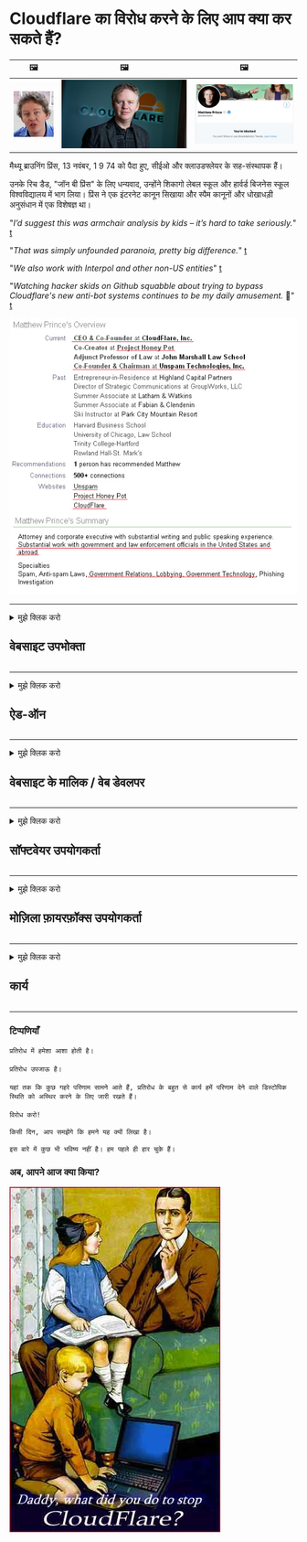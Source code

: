 # Cloudflare का विरोध करने के लिए आप क्या कर सकते हैं?

| 🖼 | 🖼 | 🖼 |
| --- | --- | --- |
| ![](../image/matthew_prince_teen.jpg) | ![](../image/matthew_prince.jpg) | ![](../image/blockedbymatthewprince.jpg) |


मैथ्यू ब्राउनिंग प्रिंस, 13 नवंबर, 1 9 74 को पैदा हुए, सीईओ और क्लाउडफ्लेयर के सह-संस्थापक हैं।

उनके रिच डैड, "जॉन बी प्रिंस" के लिए धन्यवाद, उन्होंने शिकागो लेबल स्कूल और हार्वर्ड बिजनेस स्कूल विश्वविद्यालय में भाग लिया।
प्रिंस ने एक इंटरनेट कानून सिखाया और स्पैम कानूनों और धोखाधड़ी अनुसंधान में एक विशेषज्ञ था। 


"*I’d suggest this was armchair analysis by kids – it’s hard to take seriously.*" [t](https://www.theguardian.com/technology/2015/nov/19/cloudflare-accused-by-anonymous-helping-isis)

"*That was simply unfounded paranoia, pretty big difference.*"  [t](https://twitter.com/xxdesmus/status/992757936123359233)

"*We also work with Interpol and other non-US entities*" [t](https://twitter.com/eastdakota/status/1203028504184360960)

"*Watching hacker skids on Github squabble about trying to bypass Cloudflare's new anti-bot systems continues to be my daily amusement.* 🍿" [t](https://twitter.com/eastdakota/status/1273277839102656515)


![](../image/whoismp.jpg)

---


<details>
<summary>मुझे क्लिक करो

## वेबसाइट उपभोक्ता
</summary>


- यदि आपको पसंद आने वाली वेबसाइट Cloudflare का उपयोग कर रही है, तो उन्हें बताएं कि Cloudflare का उपयोग न करें।
  - सोशल मीडिया जैसे फेसबुक, रेडिट, ट्विटर या मैस्टोडन पर कोई फर्क नहीं पड़ता। [अधिनियम हैशटैग की तुलना में जोर से हैं।](https://twitter.com/phyzonloop/status/1274132092490862594)
  - यदि आप स्वयं को उपयोगी बनाना चाहते हैं तो वेबसाइट के मालिक से संपर्क करने का प्रयास करें।

[Cloudflare ने कहा](https://github.com/Eloston/ungoogled-chromium/issues/783):
```
हम अनुशंसा करते हैं कि आप उन विशिष्ट सेवाओं या साइटों के लिए व्यवस्थापकों तक पहुँचें जिन्हें आप अपने अनुभव के साथ जारी करते हैं और साझा करते हैं।
```

[यदि आप इसके लिए नहीं पूछते हैं, तो वेबसाइट के मालिक को यह समस्या कभी नहीं पता होती है।](../PEOPLE.md)

![](../image/liberapay.jpg)

[सफल उदाहरण](https://counterpartytalk.org/t/turn-off-cloudflare-on-counterparty-co-plz/164/5).<br>
आपको कोई समस्या है? [अब अपनी आवाज उठाएं।](https://github.com/maraoz/maraoz.github.io/issues/1) नीचे उदाहरण है।

```
आप सिर्फ कॉर्पोरेट सेंसरशिप और सामूहिक निगरानी में मदद कर रहे हैं।
https://git.sdf.org/deCloudflare/cloudflare-tor/src/branch/master/README.md
```

```
आपका वेब पेज Cloud -lare के गोपनीयता-दुरुपयोग वाली निजी दीवारों वाले बगीचे में है।
https://git.sdf.org/deCloudflare/cloudflare-tor/
```

- वेबसाइट की गोपनीयता नीति को पढ़ने के लिए कुछ समय लें।
  - यदि वेबसाइट Cloudflare के पीछे है या वेबसाइट Cloudflare से जुड़ी सेवाओं का उपयोग कर रही है।

यह स्पष्ट करना चाहिए कि "Cloudflare" क्या है, और Cloudflare के साथ अपने डेटा को साझा करने की अनुमति मांगें। ऐसा करने में विफलता के परिणामस्वरूप विश्वास का उल्लंघन होगा और प्रश्न में वेबसाइट से बचा जाना चाहिए।

[एक स्वीकार्य गोपनीयता नीति उदाहरण यहाँ है](https://archive.is/bDlTz) ("Subprocessors" > "Entity Name")

```
मैंने आपकी गोपनीयता नीति पढ़ ली है और मुझे Cloudflare शब्द नहीं मिल रहा है।
यदि आप मेरे डेटा को क्लाउडफ़ेयर को जारी रखना चाहते हैं तो मैं आपके साथ डेटा साझा करने से इनकार करता हूं।
https://git.sdf.org/deCloudflare/cloudflare-tor/
```

यह गोपनीयता नीति का एक उदाहरण है जिसमें क्लाउडफ्लेयर शब्द नहीं है।
[Liberland Jobs](https://archive.is/daKIr) [privacy policy](https://docsend.com/view/feiwyte):

![](../image/cfwontobey.jpg)

Cloudflare की अपनी गोपनीयता नीति है।
[Cloudflare लोगों को करना पसंद करता है।](https://www.reddit.com/r/GamerGhazi/comments/2s64fe/be_wary_reporting_to_cloudflare/)

यहां वेबसाइट के साइनअप फॉर्म के लिए एक अच्छा उदाहरण है।
AFAIK, जीरो वेबसाइट ऐसा करती है। क्या आप उन पर भरोसा करेंगे?

```
"साइन अप XYZ" पर क्लिक करके, आप हमारी सेवा की शर्तों और गोपनीयता कथन से सहमत होते हैं।
आप Cloudflare के साथ अपने डेटा को साझा करने के लिए भी सहमत हैं और Cloudflare के गोपनीयता कथन से भी सहमत हैं।
यदि Cloudflare आपकी जानकारी को लीक कर देता है या आपको हमारे सर्वर से कनेक्ट नहीं होने देगा, तो यह हमारी गलती नहीं है। [*]

[ साइन अप करें ] [ मैं असहमत हूं ]
```
[*] [PEOPLE.md](../PEOPLE.md)


- उनकी सेवा का उपयोग न करने का प्रयास करें। याद रखें कि आप Cloudflare द्वारा देखे जा रहे हैं।
  - ["I'm in your TLS, sniffin' your passworz"](../image/iminurtls.jpg)

- अन्य वेबसाइट के लिए खोजें। इंटरनेट पर विकल्प और अवसर हैं!

- अपने दोस्तों को दैनिक आधार पर टॉर का उपयोग करने के लिए मनाएं।
  - गुमनामी खुले इंटरनेट का मानक होना चाहिए!
  - [ध्यान दें कि टोर परियोजना इस परियोजना को नापसंद करती है।](../HISTORY.md)

</details>

------

<details>
<summary>मुझे क्लिक करो

## ऐड-ऑन
</summary>

- यदि आपका ब्राउज़र फ़ायरफ़ॉक्स, Tor Browser या Ungoogled Chromium है, तो नीचे दिए गए ऐड-ऑन में से किसी एक का उपयोग करें।
  - यदि आप पहले इसके बारे में अन्य नए ऐड-ऑन पूछना चाहते हैं।


| नाम | डेवलपर | सहयोग | ब्लॉक कर सकते हैं | सूचित कर सकते हैं | Chrome |
| -------- | -------- | -------- | -------- | -------- | -------- |
| [Bloku Cloudflaron MITM-Atakon](../subfiles/about.bcma.md) | #Addon | [ ? ](README.md) | **हाँ**     | **हाँ**     |  **हाँ** |
| [Ĉu ligoj estas vundeblaj al MITM-atako?](../subfiles/about.ismm.md) | #Addon | [ ? ](README.md) | नहीं न     | **हाँ**     |  **हाँ** |
| [Ĉu ĉi tiuj ligoj blokos Tor-uzanton?](../subfiles/about.isat.md) | #Addon | [ ? ](README.md) | नहीं न     | **हाँ**     |  **हाँ** |
| [Block Cloudflare MITM Attack](https://trac.torproject.org/projects/tor/attachment/ticket/24351/block_cloudflare_mitm_attack-1.0.14.1-an%2Bfx.xpi)<br>[**DELETED BY TOR PROJECT**](../HISTORY.md) | nullius | [ ? ](tool/block_cloudflare_mitm_fx), [Link](README.md) | **हाँ**     | **हाँ**     |  नहीं न |
| [TPRB](http://34ahehcli3epmhbu2wbl6kw6zdfl74iyc4vg3ja4xwhhst332z3knkyd.onion/) | Sw | [ ? ](http://34ahehcli3epmhbu2wbl6kw6zdfl74iyc4vg3ja4xwhhst332z3knkyd.onion/) | **हाँ**     | **हाँ**     |  नहीं न |
| [Detect Cloudflare](https://addons.mozilla.org/en-US/firefox/addon/detect-cloudflare/) | Frank Otto | [ ? ](https://github.com/traktofon/cf-detect) | नहीं न     | **हाँ**     |  नहीं न |
| [True Sight](https://addons.mozilla.org/en-US/firefox/addon/detect-cloudflare-plus/) | claustromaniac | [ ? ](https://github.com/claustromaniac/detect-cloudflare-plus) | नहीं न     | **हाँ**     |  नहीं न |
| [Which Cloudflare datacenter am I visiting?](https://addons.mozilla.org/en-US/firefox/addon/cf-pop/) | 依云 | [ ? ](https://github.com/lilydjwg/cf-pop) | नहीं न     | **हाँ**     |  नहीं न |


- "Decentraleyes" "CDNJS (Cloudflare)" से कनेक्शन रोक सकता है।
  - यह नेटवर्क तक पहुंचने के बहुत सारे अनुरोधों को रोकता है, और साइटों को टूटने से बचाने के लिए स्थानीय फ़ाइलों का कार्य करता है।
  - डेवलपर ने जवाब दिया: "[very concerning indeed](https://github.com/Synzvato/decentraleyes/issues/236#issuecomment-352049501)", "[widespread usage severely centralizes the web](https://github.com/Synzvato/decentraleyes/issues/251#issuecomment-366752049)"

- [आप अपने प्रमाणपत्र प्राधिकरण (CA) से Cloudflare प्रमाणपत्र को हटा या अविश्वास भी कर सकते हैं।](https://www.ssl.com/how-to/remove-root-certificate-firefox/)

</details>

------

<details>
<summary>मुझे क्लिक करो

## वेबसाइट के मालिक / वेब डेवलपर
</summary>


![](../image/word_cloudflarefree.jpg)

- Cloudflare solution, Period का प्रयोग न करें।
  - आप इससे बेहतर कर सकते हैं, है ना? [क्लाउडफ़ेयर सब्सक्रिप्शन, प्लान, डोमेन या अकाउंट को हटाने का तरीका यहां बताया गया है।](https://support.cloudflare.com/hc/en-us/articles/200167776-Removing-subscriptions-plans-domains-or-accounts)

| 🖼 | 🖼 |
| --- | --- |
| ![](../image/htmlalertcloudflare.jpg) | ![](../image/htmlalertcloudflare2.jpg) |

- अधिक ग्राहक चाहते हैं? आपको पता है कि क्या करना है। संकेत "ऊपर की रेखा" है।
  - [नमस्कार, आपने लिखा "हम आपकी निजता को गंभीरता से लेते हैं"](https://it.slashdot.org/story/19/02/19/0033255/stop-saying-we-take-your-privacy-and-security-seriously) आप टो या वीपीएन को क्यों रोक रहे हैं? [और आप अस्थायी ईमेल क्यों रोक रहे हैं?](http://523kpawzkarw3j6afz2elxfs4h3hfclomkcmbjs6kaimo4lokympi6yd.onion/)

![](../image/anonexist.jpg)

- Cloudflare का उपयोग करने से आउटेज की संभावना बढ़ जाएगी। यदि आपका सर्वर डाउन है या क्लाउडफ्लेयर डाउन है तो आगंतुक आपकी वेबसाइट तक नहीं पहुंच सकते हैं।
  - [क्या आपने वास्तव में सोचा था कि क्लाउडफेयर कभी नीचे नहीं जाएगा?](https://www.ibtimes.com/cloudflare-down-not-working-sites-producing-504-gateway-timeout-errors-2618008) [Another](https://twitter.com/Jedduff/status/1097875615997399040) [sample](https://twitter.com/search?f=tweets&vertical=default&q=Cloudflare%20is%20having%20problems). [Need more](../PEOPLE.md)?

![](../image/cloudflareinternalerror.jpg)

- अपने "API सेवा", "सॉफ़्टवेयर अपडेट सर्वर" या "RSS फ़ीड" को प्रॉक्सी करने के लिए Cloudflare का उपयोग करना आपके ग्राहक को नुकसान पहुंचाएगा। एक ग्राहक ने आपको कॉल किया और कहा "मैं अब आपके एपीआई का उपयोग नहीं कर सकता", और आपको पता नहीं है कि क्या चल रहा है। Cloudflare आपके ग्राहक को चुपचाप ब्लॉक कर सकता है। क्या आपको लगता है कि यह ठीक है?
  - कई RSS रीडर क्लाइंट और RSS रीडर ऑनलाइन सेवा हैं। यदि आप लोगों को सदस्यता लेने की अनुमति नहीं दे रहे हैं तो आप RSS फ़ीड क्यों प्रकाशित कर रहे हैं?

![](../image/rssfeedovercf.jpg)

- क्या आपको HTTPS सर्टिफिकेट चाहिए? "लेट्स एनक्रिप्ट" का उपयोग करें या बस इसे सीए कंपनी से खरीदें।

- क्या आपको DNS सर्वर की आवश्यकता है? अपना स्वयं का सर्वर सेट नहीं कर सकते? उनके बारे में कैसे?: [Hurricane Electric Free DNS](https://dns.he.net/), [Dyn.com](https://dyn.com/dns/), [1984 Hosting](https://www.1984hosting.com/), [Afraid.Org (यदि आप TOR का उपयोग करते हैं तो अपने खाते को हटा दें)](https://freedns.afraid.org/)

- होस्टिंग सेवा के लिए खोज रहे हैं? केवल मुफ्त? उनके बारे में कैसे?: [Onion Service](http://vww6ybal4bd7szmgncyruucpgfkqahzddi37ktceo3ah7ngmcopnpyyd.onion/en/security/network-security/tor/onionservices-best-practices), [Free Web Hosting Area](https://freewha.com/), [Autistici/Inventati Web Site Hosting](https://www.autinv5q6en4gpf4.onion/services/website), [Github Pages](https://pages.github.com/), [Surge](https://surge.sh/)
  - [Cloudflare के लिए विकल्प](../subfiles/cloudflare-alternatives.md)

- क्या आप "cloudflare-ipfs.com" का उपयोग कर रहे हैं? [क्या आप जानते हैं कि Cloudflare IPFS खराब है?](../PEOPLE.md)

- अपने सर्वर पर OWASP और Fail2Ban जैसे वेब एप्लिकेशन फ़ायरवॉल स्थापित करें और इसे ठीक से कॉन्फ़िगर करें।
  - तोर को रोकना कोई हल नहीं है। केवल छोटे बुरे उपयोगकर्ताओं के लिए सभी को दंडित न करें।

- अपनी वेबसाइट तक पहुँचने से "Cloudflare Warp" उपयोगकर्ताओं को रीडायरेक्ट या ब्लॉक करें। और यदि आप कर सकते हैं तो एक कारण प्रदान करें।

> आईपी ​​सूची: "[Cloudflare की वर्तमान IP श्रेणियाँ हैं](cloudflare_inc/)"

> A: बस उन्हें ब्लॉक करें

```
server {
...
deny 173.245.48.0/20;
deny 103.21.244.0/22;
deny 103.22.200.0/22;
deny 103.31.4.0/22;
deny 141.101.64.0/18;
deny 108.162.192.0/18;
deny 190.93.240.0/20;
deny 188.114.96.0/20;
deny 197.234.240.0/22;
deny 198.41.128.0/17;
deny 162.158.0.0/15;
deny 104.16.0.0/12;
deny 172.64.0.0/13;
deny 131.0.72.0/22;
deny 2400:cb00::/32;
deny 2606:4700::/32;
deny 2803:f800::/32;
deny 2405:b500::/32;
deny 2405:8100::/32;
deny 2a06:98c0::/29;
deny 2c0f:f248::/32;
...
}
```

> B: चेतावनी पृष्ठ पर पुनर्निर्देशित करें

```
http {
...
geo $iscf {
default 0;
173.245.48.0/20 1;
103.21.244.0/22 1;
103.22.200.0/22 1;
103.31.4.0/22 1;
141.101.64.0/18 1;
108.162.192.0/18 1;
190.93.240.0/20 1;
188.114.96.0/20 1;
197.234.240.0/22 1;
198.41.128.0/17 1;
162.158.0.0/15 1;
104.16.0.0/12 1;
172.64.0.0/13 1;
131.0.72.0/22 1;
2400:cb00::/32 1;
2606:4700::/32 1;
2803:f800::/32 1;
2405:b500::/32 1;
2405:8100::/32 1;
2a06:98c0::/29 1;
2c0f:f248::/32 1;
}
...
}

server {
...
if ($iscf) {rewrite ^ https://example.com/cfwsorry.php;}
...
}

<?php
header('HTTP/1.1 406 Not Acceptable');
echo <<<CLOUDFLARED
Thank you for visiting ourwebsite.com!<br />
We are sorry, but we can't serve you because your connection is being intercepted by Cloudflare.<br />
Please read https://git.sdf.org/deCloudflare/cloudflare-tor for more information.<br />
CLOUDFLARED;
die();
```

- यदि आप स्वतंत्रता में विश्वास करते हैं और अनाम उपयोगकर्ताओं का स्वागत करते हैं तो Tor Onion Service या I2P insite सेट करें।

- अन्य Clearnet / Tor दोहरी वेबसाइट ऑपरेटरों से सलाह के लिए पूछें और अनाम दोस्त बनाएं!

</details>

------

<details>
<summary>मुझे क्लिक करो

## सॉफ्टवेयर उपयोगकर्ता
</summary>


- Discord CloudFlare का उपयोग कर रहा है। विकल्प? हम अनुशंसा करते हैं [**Briar** (Android)](https://f-droid.org/en/packages/org.briarproject.briar.android/), [Ricochet (PC)](https://ricochet.im/), [Tox + Tor (Android/PC)](https://tox.chat/download.html)
  - Briar में Tor daemon शामिल है ताकि आपको Orbot इंस्टॉल न करना पड़े।
  - Qwtch Developers, Open Privacy, बिना किसी सूचना के अपनी git सर्विस से स्टॉप_क्लाउडफेलर प्रोजेक्ट को डिलीट कर दिया।

- यदि आप डेबियन जीएनयू / लिनक्स, या किसी भी व्युत्पन्न का उपयोग करते हैं, तो सदस्यता लें: [bug #831835](https://bugs.debian.org/cgi-bin/bugreport.cgi?bug=831835). और यदि आप कर सकते हैं, तो पैच को सत्यापित करने में मदद करें, और अनुचर को सही निष्कर्ष पर आने में मदद करें कि क्या इसे स्वीकार किया जाना चाहिए।

- हमेशा इन ब्राउज़रों की सिफारिश करें।

| नाम | डेवलपर | सहयोग | टिप्पणी |
| -------- | -------- | -------- | -------- |
| [Ungoogled-Chromium](https://ungoogled-software.github.io/ungoogled-chromium-binaries/) | Eloston | [ ? ](https://github.com/Eloston/ungoogled-chromium) | PC (Win, Mac, Linux)  _!Tor_ |
| [Bromite](https://www.bromite.org/fdroid) | Bromite | [ ? ](https://github.com/bromite/bromite/issues) | Android  _!Tor_ |
| [Tor Browser](https://www.torproject.org/download/) | Tor Project | [ ? ](https://support.torproject.org/) | PC (Win, Mac, Linux)  _Tor_|
| [Tor Browser Android](https://www.torproject.org/download/) | Tor Project | [ ? ](https://support.torproject.org/) | Android  _Tor_|
| [Onion Browser](https://itunes.apple.com/us/app/onion-browser/id519296448?mt=8) | Mike Tigas | [ ? ](https://github.com/OnionBrowser/OnionBrowser/issues) | Apple iOS  _Tor_|
| [GNU/Icecat](https://www.gnu.org/software/gnuzilla/) | GNU | [ ? ](https://www.gnu.org/software/gnuzilla/) | PC (Linux) |
| [IceCatMobile](https://f-droid.org/en/packages/org.gnu.icecat/) | GNU | [ ? ](https://lists.gnu.org/mailman/listinfo/bug-gnuzilla) | Android |
| [Iridium Browser](https://iridiumbrowser.de/about/) | Iridium | [ ? ](https://github.com/iridium-browser/iridium-browser/) | PC (Win, Mac, Linux, OpenBSD) |


अन्य सॉफ्टवेयर की गोपनीयता अपूर्ण है। इसका मतलब यह नहीं है कि टोर ब्राउज़र "परफेक्ट" है।
इंटरनेट और तकनीक पर न तो 100% सुरक्षित है और न ही 100% निजी।

- Tor का उपयोग नहीं करना चाहते हैं? आप टॉर डेमन के साथ किसी भी ब्राउज़र का उपयोग कर सकते हैं।
  - [ध्यान दें कि टोर परियोजना को यह पसंद नहीं है।](https://support.torproject.org/tbb/tbb-9/) यदि आप ऐसा करने में सक्षम हैं तो Tor Browser का उपयोग करें।
- [टोर के साथ क्रोमियम का उपयोग कैसे करें](../subfiles/chromium_tor.md)


आइए अन्य सॉफ़्टवेयर की गोपनीयता के बारे में बात करते हैं।

- [यदि आपको वास्तव में फ़ायरफ़ॉक्स का उपयोग करने की आवश्यकता है, तो "फ़ायरफ़ॉक्स ईएसआर" चुनें।](https://www.mozilla.org/en-US/firefox/organizations/)
  - [फ़ायरफ़ॉक्स - स्पायवेयर वॉचडॉग](https://spyware.neocities.org/articles/firefox.html)
  - [फ़ायरफ़ॉक्स मुक्त भाषण को अस्वीकार करता है, मुफ्त भाषण को प्रतिबंधित करता है](https://web.archive.org/web/20200423010026/https://reclaimthenet.org/firefox-rejects-free-speech-bans-free-speech-commenting-plugin-dissenter-from-its-extensions-gallery/)
  - ["100+ डाउनवोट। ऐसा लगता है कि किसी सॉफ्टवेयर कंपनी को स्टिक करने के लिए कहना ... सॉफ्टवेयर इन दिनों बहुत ज्यादा है।"](https://old.reddit.com/r/firefox/comments/gutdiw/weve_got_work_to_do_the_mozilla_blog/fslbbb6/)
  - [उह, फ़ायरफ़ॉक्स मुझे अपने यूआरएल बार में प्रायोजित लिंक क्यों दिखा रहा है?](https://www.reddit.com/r/firefox/comments/jybx2w/uh_why_is_firefox_showing_me_sponsored_links_in/)
  - [मोज़िला - डेविल इंकारनेट](https://digdeeper.neocities.org/ghost/mozilla.html)

- [याद रखें, मोज़िला क्लाउडफ़ेयर सेवा का उपयोग कर रहा है।](https://www.robtex.com/dns-lookup/www.mozilla.org) [वे अपने उत्पाद पर Cloudflare की DNS सेवा का भी उपयोग कर रहे हैं।](https://www.theregister.co.uk/2018/03/21/mozilla_testing_dns_encryption/)

- [मोज़िला ने आधिकारिक रूप से इस टिकट को अस्वीकार कर दिया।](https://bugzilla.mozilla.org/show_bug.cgi?id=1426618)

- [फ़ायरफ़ॉक्स फोकस एक मजाक है।](https://github.com/mozilla-mobile/focus-android/issues/1743) [उन्होंने टेलीमेट्री को बंद करने का वादा किया था लेकिन उन्होंने इसे बदल दिया।](https://github.com/mozilla-mobile/focus-android/issues/4210)

- [PaleMoon / बेसिलिस्क डेवलपर Cloudflare को प्यार करता है।](https://github.com/mozilla-mobile/focus-android/issues/1743#issuecomment-345993097)
  - [पेल मून के आर्काइव सर्वर ने हैक किया और 18 महीनों के लिए मैलवेयर फैलाया](https://www.reddit.com/r/privacytoolsIO/comments/cc808y/pale_moons_archive_server_hacked_and_spread/)
  - वह टोर यूजर्स से नफरत भी करता है - "[इसे तोर के प्रति शत्रुतापूर्ण होने दो। मुझे लगता है कि अधिकांश साइटों को टॉर की ओर शत्रुतापूर्ण होना चाहिए जो इसके अत्यधिक उच्च दुरुपयोग कारक को देखते हैं।](https://github.com/yacy/yacy_search_server/issues/314#issuecomment-565932097)"

- [वॉटरस्क्रीन में गंभीर "फोन होम" समस्या है](https://spyware.neocities.org/articles/waterfox.html)

- [Google Chrome एक स्पाइवेयर है।](https://www.gnu.org/proprietary/malware-google.en.html)
  - [Google आपकी गतिविधि को प्रोफ़ाइल करता है।](https://spyware.neocities.org/articles/chrome.html)

- [SRWare आयरन बहुत सारे फोन को घरेलू कनेक्शन बनाता है।](https://spyware.neocities.org/articles/iron.html) यह Google डोमेन से भी जुड़ता है।

- [बहादुर ब्राउज़र फेसबुक / ट्विटर ट्रैकर।](https://www.bleepingcomputer.com/news/security/facebook-twitter-trackers-whitelisted-by-brave-browser/)
  - [यहाँ अधिक समस्या है।](https://spyware.neocities.org/articles/brave.html)
  - [बायनेन्स सहबद्ध आईडी](https://twitter.com/cryptonator1337/status/1269594587716374528)

- [माइक्रोसॉफ्ट एज फेसबुक को उपयोगकर्ताओं के बैक के पीछे फ्लैश कोड चलाने की सुविधा देता है।](https://www.zdnet.com/article/microsoft-edge-lets-facebook-run-flash-code-behind-users-backs/)

- [Vivaldi आपकी निजता का सम्मान नहीं करता है।](https://spyware.neocities.org/articles/vivaldi.html)

- [ओपेरा स्पाइवेयर स्तर: अत्यधिक उच्च](https://spyware.neocities.org/articles/opera.html)

- Apple iOS: [आपको मुख्य रूप से मैलवेयर होने के कारण iOS का उपयोग बिल्कुल नहीं करना चाहिए।](https://www.gnu.org/proprietary/malware-apple.html)

इसलिए हम केवल तालिका के ऊपर सलाह देते हैं। और कुछ नहीं।

</details>

------

<details>
<summary>मुझे क्लिक करो

## मोज़िला फ़ायरफ़ॉक्स उपयोगकर्ता
</summary>


- "फ़ायरफ़ॉक्स नाइटली" ऑप्ट-आउट विधि के बिना मोज़िला सर्वरों को डिबग-स्तरीय जानकारी भेजेगा।
  - [मोज़िला सर्वर क्लाउडफ़ेयर हैं](https://www.digwebinterface.com/?hostnames=www.mozilla.org%0D%0Amozilla.cloudflare-dns.com&type=&ns=resolver&useresolver=8.8.4.4&nameservers=)

- मोज़िला सर्वर से कनेक्ट करने के लिए फ़ायरफ़ॉक्स को प्रतिबंधित करना संभव है।
  - [मोज़िला की नीति-टेम्पलेट मार्गदर्शिका](https://github.com/mozilla/policy-templates/blob/master/README.md)
  - ध्यान रखें कि यह चाल बाद के संस्करण में काम करना बंद कर सकती है क्योंकि मोज़िला खुद को श्वेतसूची में पसंद करता है।
  - उन्हें पूरी तरह से अवरुद्ध करने के लिए फ़ायरवॉल और डीएनएस फ़िल्टर का उपयोग करें।

"`/distribution/policies.json`"

>     "WebsiteFilter": {
> 		"Block": [
> 		"*://*.mozilla.com/*",
> 		"*://*.mozilla.net/*",
> 		"*://*.mozilla.org/*",
> 		"*://webcompat.com/*",
> 		"*://*.firefox.com/*",
> 		"*://*.thunderbird.net/*",
> 		"*://*.cloudflare.com/*"
> 		]
>     },


- ~~मोज़िला के ट्रैकर पर एक बग की रिपोर्ट करें, उन्हें क्लाउडफ़ेयर का उपयोग न करने के लिए कहें।~~ Bugzilla पर एक बग रिपोर्ट थी। कई लोगों ने अपनी चिंता पोस्ट की थी, हालांकि बग को 2018 में व्यवस्थापक द्वारा छिपा दिया गया था।

- आप DoH को फ़ायरफ़ॉक्स में अक्षम कर सकते हैं।
  - [फ़ायरफ़ॉक्स के डिफ़ॉल्ट डीएनएस प्रदाता को बदलें](../subfiles/change-firefox-dns.md)

![](../image/firefoxdns.jpg)

- [यदि आप गैर-आईएसपी DNS का उपयोग करना चाहते हैं, तो OpenNIC Tier2 DNS सेवा या किसी भी गैर-क्लाउडफ़ेयर DNS सेवाओं का उपयोग करने पर विचार करें।](https://wiki.opennic.org/start)
![](../image/opennic.jpg)
  - DNS के साथ Cloudflare को ब्लॉक करें। [Crimeflare DNS](https://dns.crimeflare.eu.org/)

- आप टॉर को DNS रिज़ॉल्वर के रूप में उपयोग कर सकते हैं। [यदि आप टो विशेषज्ञ नहीं हैं, तो यहां सवाल पूछें।](https://tor.stackexchange.com/)

> **कैसे?**
> 1. टोर डाउनलोड करें और इसे अपने कंप्यूटर पर स्थापित करें।
> 2. इस लाइन को "torrc" फाइल में जोड़ें।
> DNSPort 127.0.0.1:53
> 3. टॉर को फिर से शुरू करें।
> 4. अपने कंप्यूटर के DNS सर्वर को "127.0.0.1" पर सेट करें।

</details>

------

<details>
<summary>मुझे क्लिक करो

## कार्य
</summary>


- क्लाउडफ्लेयर के खतरों के बारे में दूसरों को बताएं।

- [इस भंडार को बेहतर बनाने में मदद करें।](https://git.sdf.org/deCloudflare/cloudflare-tor).
  - दोनों सूचियों, इसके खिलाफ तर्क और विवरण।

- [दस्तावेज़ और बहुत सार्वजनिक करें जहाँ चीजें Cloudflare (और इसी तरह की कंपनियों) के साथ गलत हो जाती हैं, जब आप ऐसा करते हैं तो इस भंडार का उल्लेख करना सुनिश्चित करते हैं](https://git.sdf.org/deCloudflare/cloudflare-tor) :)

- डिफ़ॉल्ट रूप से टोर का उपयोग करने वाले अधिक लोग प्राप्त करें ताकि वे दुनिया के विभिन्न हिस्सों के परिप्रेक्ष्य से वेब का अनुभव कर सकें।

- सोशल मीडिया और मीटस्पेस में समूह शुरू करें, जो दुनिया को क्लाउडफेयर से मुक्त करने के लिए समर्पित है।

- जहां उपयुक्त हो, इस रिपॉजिटरी पर इन समूहों से लिंक करें - यह समूहों के रूप में एक साथ काम करने के समन्वय के लिए एक जगह हो सकती है।

- [एक कॉप शुरू करें जो क्लाउडफ़ेयर को एक सार्थक गैर कॉर्पोरेट विकल्प प्रदान कर सके।](../subfiles/cloudflare-alternatives.md)

- हमें कम से कम Cloudflare के खिलाफ कई स्तरित रक्षा प्रदान करने में मदद करने के लिए किसी भी विकल्प के बारे में बताएं।

- यदि आप क्लाउडफ़ेयर ग्राहक हैं, तो अपनी गोपनीयता सेटिंग सेट करें, और उनका उल्लंघन करने के लिए प्रतीक्षा करें।
  - [फिर उन्हें एंटी-स्पैम / प्राइवेसी उल्लंघन के आरोपों के तहत लाएं।](https://twitter.com/thexpaw/status/1108424723233419264)

- यदि आप संयुक्त राज्य अमेरिका में हैं और विचाराधीन वेबसाइट एक बैंक या एक एकाउंटेंट है, तो ग्राम-लीच-ब्लेली अधिनियम, या अमेरिकियों के साथ कानूनी दबाव लाने की कोशिश करें और डिसएबिलिटी अधिनियम के साथ रिपोर्ट करें और हमें रिपोर्ट करें कि आप कितने दूर हैं ।

- यदि वेबसाइट एक सरकारी साइट है, तो अमेरिकी संविधान के 1 संशोधन के तहत कानूनी दबाव लाने का प्रयास करें।

- यदि आप ईयू नागरिक हैं, तो जनरल डेटा प्रोटेक्शन रेगुलेशन के तहत अपनी व्यक्तिगत जानकारी भेजने के लिए वेबसाइट से संपर्क करें। यदि वे आपको अपनी जानकारी देने से इनकार करते हैं, तो यह कानून का उल्लंघन है।

- उन कंपनियों के लिए जो अपनी वेबसाइट पर सेवा प्रदान करने का दावा करती हैं, उन्हें उपभोक्ता संरक्षण संगठनों और बीबीबी को "झूठे विज्ञापन" के रूप में रिपोर्ट करने का प्रयास करती हैं। Cloudflare वेबसाइट Cloudflare सर्वर द्वारा दी जाती हैं।

- [आईटीयू ने यूएस के संदर्भ में सुझाव दिया कि क्लाउडफ्लेयर को बहुत बड़ी शुरुआत मिल रही है कि एंटीट्रस्ट कानून को उन पर लाया जा सकता है।](https://www.itu.int/en/ITU-T/Workshops-and-Seminars/20181218/Documents/Geoff_Huston_Presentation.pdf)

- यह अनुमान योग्य है कि GNU GPL संस्करण 4 में ऐसी सेवा के पीछे स्रोत कोड को संग्रहीत करने के लिए एक प्रावधान शामिल हो सकता है, जिसके लिए सभी GPLv4 और बाद के कार्यक्रमों की आवश्यकता होती है, जो कम से कम स्रोत कोड एक माध्यम से सुलभ होता है जो Tor उपयोगकर्ताओं के साथ भेदभाव नहीं करता है।

</details>

------

### टिप्पणियाँ

```
प्रतिरोध में हमेशा आशा होती है।

प्रतिरोध उपजाऊ है।

यहां तक ​​कि कुछ गहरे परिणाम सामने आते हैं, प्रतिरोध के बहुत से कार्य हमें परिणाम देने वाले डिस्टोपिक स्थिति को अस्थिर करने के लिए जारी रखते हैं।

विरोध करो!
```

```
किसी दिन, आप समझेंगे कि हमने यह क्यों लिखा है।
```

```
इस बारे में कुछ भी भविष्य नहीं है। हम पहले ही हार चुके हैं।
```

### अब, आपने आज क्या किया?


![](../image/stopcf.jpg)
